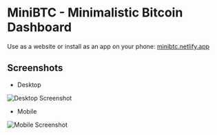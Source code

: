 # MiniBTC - Minimalistic Bitcoin Dashboard

Use as a website or install as an app on your phone: [minibtc.netlify.app](https://minibtc.netlify.app/)

## Screenshots

- Desktop

![Desktop Screenshot](https://raw.githubusercontent.com/caderek/minibtc/main/public/screenshots/desktop.png)

- Mobile

![Mobile Screenshot](https://raw.githubusercontent.com/caderek/minibtc/main/public/screenshots/mobile.png)
